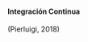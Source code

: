 <h1 class="title" style="display:none">Marco Teórico</h1>
<h4 style="text-transform: none;"> Integración Continua </h4>

(Pierluigi, 2018)
